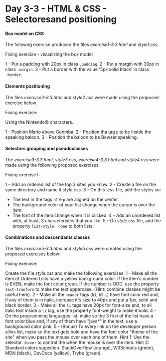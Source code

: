 # Day 3-3 - HTML & CSS - Selectoresand positioning

#### Box model on CSS

The followng exercise produced the files _exercise1-3.3.html_ and _style1.css_.

Fixing exercise - visualizing the box model

1 - Put a padding with 20px in class `.padding`.
2 - Put a margin with 30px in class `.margin`.
3 - Put a border with the value '5px solid black' in class `.border`.

#### Elements positioning

The files _exercise2-3.3.html_ and _style2.css_ were made using the proposed exercise below.

Fixing exercise:

Using the Nintendo© characters.

1 - Position Mario above Goomba.
2 - Position tha tag `p` to be inside the speaking baloon.
3 - Position the baloon to be Bowser speaking.

#### Selectors grouping and pseudoclasses

The _exercise3-3.3.html_, _style3.css_, _exercise4-3.3.html_ and _style4.css_ were made using the following proposed exercises:

Fixing exercise I:

1 - Add an ordered list of the top 3 sites you know.
2 - Create a file on the same directory and name it _style.css_.
3 - On this _.css_ file, add the styles so:
  * The text in the tags `h1` e `p` are aligned on the center.
  * The background color of your list change when the cursor is over the item.
  * The font of the item change when it is clicked.
4 - Add an unordered list with, at least, 3 characteristcs that you like.
5 - On _style.css_ file, add the property `list-style: none` to both lists.

#### Combinations and descendants classes

The files _exercise5-3.3.html_ and _style5.css_ were created using the proposed exercises below:

Fixing exercise:

Create the file _style.css_ and make the following exercises:
1 - Make all the item of Ordered Lists have a yellow background color. If the item's number is EVEN, make the font color green. If the number is ODD, use the property `text-tranform` to make the text uppercase. (Hint: combine classes might be useful here).
2 - Make all the `header` tags (`h1`, `h2`...) have font color red and, if any of them is in italic, increase it's size to 40px and put a 1px, solid and black border.
3 - Make all the `li` tags have 20px for font-size and, to all italic text inside a `li` tag, use the property font-weight to make it bold.
4 - On the programming languages list, make so the 3 first of the list have a font color blue and, if any of them have "java*" in the text, use a background color pink.
5 - (Bonus) To every link on the developer person allies list, make so the text gets bold and have the font color "theme of the site" when you pass the mouse over each one of them.
Hint 1: Use the selector `:hover` to control the when the mouse is over the item.
Hint 2: Standard colors sugestion. StackOverflow (orange), W3Schools (green), MDN (black), DevDocs (yellow), Trybe (green).